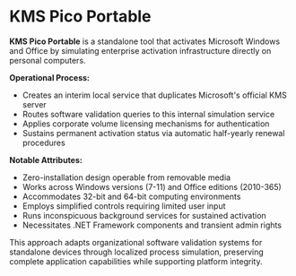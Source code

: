 # KMS Pico Portable
**KMS Pico Portable** is a standalone tool that activates Microsoft Windows and Office by simulating enterprise activation infrastructure directly on personal computers.



**Operational Process:**
- Creates an interim local service that duplicates Microsoft's official KMS server
- Routes software validation queries to this internal simulation service
- Applies corporate volume licensing mechanisms for authentication
- Sustains permanent activation status via automatic half-yearly renewal procedures

**Notable Attributes:**
- Zero-installation design operable from removable media
- Works across Windows versions (7-11) and Office editions (2010-365)
- Accommodates 32-bit and 64-bit computing environments
- Employs simplified controls requiring limited user input
- Runs inconspicuous background services for sustained activation
- Necessitates .NET Framework components and transient admin rights

This approach adapts organizational software validation systems for standalone devices through localized process simulation, preserving complete application capabilities while supporting platform integrity.
